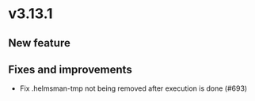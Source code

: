 # v3.13.1

## New feature

## Fixes and improvements

- Fix .helmsman-tmp not being removed after execution is done (#693)
